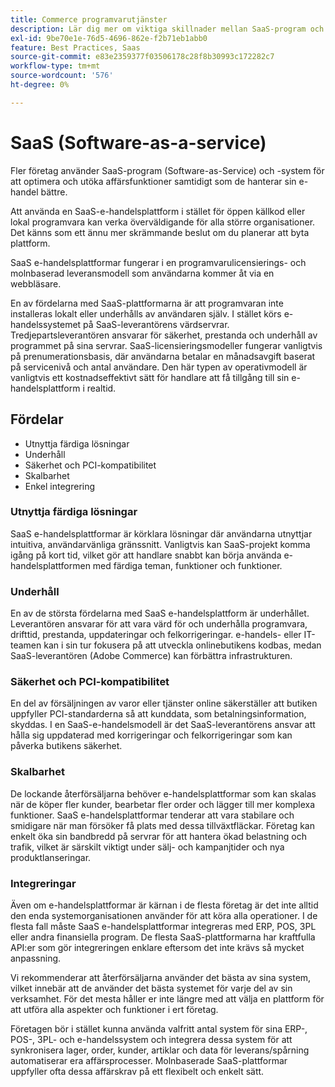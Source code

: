 ```yaml
---
title: Commerce programvarutjänster
description: Lär dig mer om viktiga skillnader mellan SaaS-program och andra alternativ för e-handel med öppen källkod som är självbetjänade (lokalt).
exl-id: 9be70e1e-76d5-4696-862e-f2b71eb1abb0
feature: Best Practices, Saas
source-git-commit: e83e2359377f03506178c28f8b30993c172282c7
workflow-type: tm+mt
source-wordcount: '576'
ht-degree: 0%

---
```


# SaaS (Software-as-a-service)

Fler företag använder SaaS-program (Software-as-Service) och -system för att optimera och utöka affärsfunktioner samtidigt som de hanterar sin e-handel bättre.

Att använda en SaaS-e-handelsplattform i stället för öppen källkod eller lokal programvara kan verka överväldigande för alla större organisationer. Det känns som ett ännu mer skrämmande beslut om du planerar att byta plattform.

SaaS e-handelsplattformar fungerar i en programvarulicensierings- och molnbaserad leveransmodell som användarna kommer åt via en webbläsare.

En av fördelarna med SaaS-plattformarna är att programvaran inte installeras lokalt eller underhålls av användaren själv. I stället körs e-handelssystemet på SaaS-leverantörens värdservrar. Tredjepartsleverantören ansvarar för säkerhet, prestanda och underhåll av programmet på sina servrar. SaaS-licensieringsmodeller fungerar vanligtvis på prenumerationsbasis, där användarna betalar en månadsavgift baserat på servicenivå och antal användare. Den här typen av operativmodell är vanligtvis ett kostnadseffektivt sätt för handlare att få tillgång till sin e-handelsplattform i realtid.

## Fördelar

- Utnyttja färdiga lösningar
- Underhåll
- Säkerhet och PCI-kompatibilitet
- Skalbarhet
- Enkel integrering

### Utnyttja färdiga lösningar

SaaS e-handelsplattformar är körklara lösningar där användarna utnyttjar intuitiva, användarvänliga gränssnitt. Vanligtvis kan SaaS-projekt komma igång på kort tid, vilket gör att handlare snabbt kan börja använda e-handelsplattformen med färdiga teman, funktioner och funktioner.

### Underhåll

En av de största fördelarna med SaaS e-handelsplattform är underhållet. Leverantören ansvarar för att vara värd för och underhålla programvara, drifttid, prestanda, uppdateringar och felkorrigeringar. e-handels- eller IT-teamen kan i sin tur fokusera på att utveckla onlinebutikens kodbas, medan SaaS-leverantören (Adobe Commerce) kan förbättra infrastrukturen.

### Säkerhet och PCI-kompatibilitet

En del av försäljningen av varor eller tjänster online säkerställer att butiken uppfyller PCI-standarderna så att kunddata, som betalningsinformation, skyddas. I en SaaS-e-handelsmodell är det SaaS-leverantörens ansvar att hålla sig uppdaterad med korrigeringar och felkorrigeringar som kan påverka butikens säkerhet.

### Skalbarhet

De lockande återförsäljarna behöver e-handelsplattformar som kan skalas när de köper fler kunder, bearbetar fler order och lägger till mer komplexa funktioner. SaaS e-handelsplattformar tenderar att vara stabilare och smidigare när man försöker få plats med dessa tillväxtfläckar. Företag kan enkelt öka sin bandbredd på servrar för att hantera ökad belastning och trafik, vilket är särskilt viktigt under sälj- och kampanjtider och nya produktlanseringar.

### Integreringar

Även om e-handelsplattformar är kärnan i de flesta företag är det inte alltid den enda systemorganisationen använder för att köra alla operationer. I de flesta fall måste SaaS e-handelsplattformar integreras med ERP, POS, 3PL eller andra finansiella program. De flesta SaaS-plattformarna har kraftfulla API:er som gör integreringen enklare eftersom det inte krävs så mycket anpassning.

Vi rekommenderar att återförsäljarna använder det bästa av sina system, vilket innebär att de använder det bästa systemet för varje del av sin verksamhet. För det mesta håller er inte längre med att välja en plattform för att utföra alla aspekter och funktioner i ert företag.

Företagen bör i stället kunna använda valfritt antal system för
sina ERP-, POS-, 3PL- och e-handelssystem och integrera dessa system för att synkronisera lager, order, kunder, artiklar och data för leverans/spårning automatiserar era affärsprocesser. Molnbaserade SaaS-plattformar uppfyller ofta dessa affärskrav på ett flexibelt och enkelt sätt.
